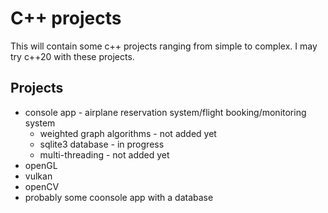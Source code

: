 # C++ projects
This will contain some c++ projects ranging from simple to complex. I may try c++20 with these projects. 

## Projects
- console app - airplane reservation system/flight booking/monitoring system
    - weighted graph algorithms - not added yet
    - sqlite3 database - in progress
    - multi-threading - not added yet
- openGL 
- vulkan 
- openCV
- probably some coonsole app with a database